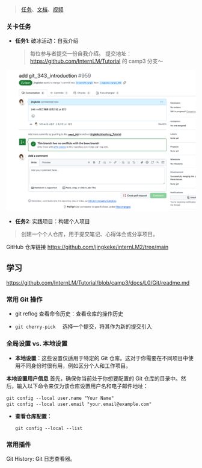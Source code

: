>[任务](https://github.com/InternLM/Tutorial/blob/camp3/docs/L0/Git/task.md)、[文档](https://github.com/InternLM/Tutorial/blob/camp3/docs/L0/Git)、[视频](https://www.bilibili.com/video/BV1Pz421i7bw/)

### 关卡任务



- **任务1**: 破冰活动：自我介绍 

  > 每位参与者提交一份自我介绍。 提交地址：https://github.com/InternLM/Tutorial 的 camp3 分支～



![2024-07-15-10-57](assets/2024-07-15-10-57.png)





- **任务2**: 实践项目：构建个人项目

> 创建一个个人仓库，用于提交笔记、心得体会或分享项目。

GitHub 仓库链接   https://github.com/jingkeke/internLM2/tree/main







## 学习 
https://github.com/InternLM/Tutorial/blob/camp3/docs/L0/Git/readme.md


### 常用 Git 操作

- git reflog
查看命令历史：查看仓库的操作历史

- `git cherry-pick	`   选择一个提交，将其作为新的提交引入



###  全局设置 vs. 本地设置



- **本地设置**：这些设置仅适用于特定的 Git 仓库。这对于你需要在不同项目中使用不同身份时很有用，例如区分个人和工作项目。





**本地设置用户信息** 首先，确保你当前处于你想要配置的 Git 仓库的目录中。然后，输入以下命令来仅为该仓库设置用户名和电子邮件地址：

```
git config --local user.name "Your Name"
git config --local user.email "your.email@example.com"
```



- **查看仓库配置**：

  ```
  git config --local --list
  ```


### 常用插件

Git History: Git 日志查看器。





